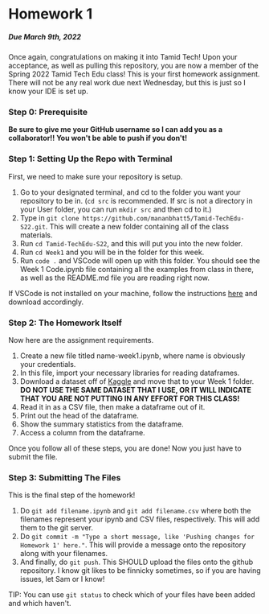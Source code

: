 # Homework 1 #
##### *Due March 9th, 2022* #####
Once again, congratulations on making it into Tamid Tech! Upon your acceptance, as well as pulling this repository, you are now a member of the Spring 2022 Tamid Tech Edu class! This is your first homework assignment. There will not be any real work due next Wednesday, but this is just so I know your IDE is set up.

### Step 0: Prerequisite ###
**Be sure to give me your GitHub username so I can add you as a collaborator!! You won't be able to push if you don't!**

### Step 1: Setting Up the Repo with Terminal ###
First, we need to make sure your repository is setup.

1. Go to your designated terminal, and cd to the folder you want your repository to be in. (```cd src``` is recommended. If src is not a directory in your User folder, you can run ```mkdir src``` and then cd to it.)
2. Type in ```git clone https://github.com/mananbhatt5/Tamid-TechEdu-S22.git```. This will create a new folder containing all of the class materials.
3. Run ```cd Tamid-TechEdu-S22```, and this will put you into the new folder.
4. Run ```cd Week1``` and you will be in the folder for this week.
5. Run ```code .``` and VSCode will open up with this folder. You should see the Week 1 Code.ipynb file containing all the examples from class in there, as well as the README.md file you are reading right now. 

If VSCode is not installed on your machine, follow the instructions [here](https://code.visualstudio.com/download) and download accordingly.

### Step 2: The Homework Itself
Now here are the assignment requirements.

1. Create a new file titled name-week1.ipynb, where name is obviously your credentials.
2. In this file, import your necessary libraries for reading dataframes.
3. Download a dataset off of [Kaggle](https://www.kaggle.com/) and move that to your Week 1 folder. **DO NOT USE THE SAME DATASET THAT I USE, OR IT WILL INDICATE THAT YOU ARE NOT PUTTING IN ANY EFFORT FOR THIS CLASS!**
4. Read it in as a CSV file, then make a dataframe out of it.
5. Print out the head of the dataframe.
6. Show the summary statistics from the dataframe.
7. Access a column from the dataframe.

Once you follow all of these steps, you are done! Now you just have to submit the file.

### Step 3: Submitting The Files ###
This is the final step of the homework!

1. Do ```git add filename.ipynb``` and ```git add filename.csv``` where both the filenames represent your ipynb and CSV files, respectively. This will add them to the git server.
2. Do ```git commit -m "Type a short message, like 'Pushing changes for Homework 1' here."```. This will provide a message onto the repository along with your filenames.
3. And finally, do ```git push```. This SHOULD upload the files onto the github repository. I know git likes to be finnicky sometimes, so if you are having issues, let Sam or I know!

TIP: You can use ```git status``` to check which of your files have been added and which haven't.
